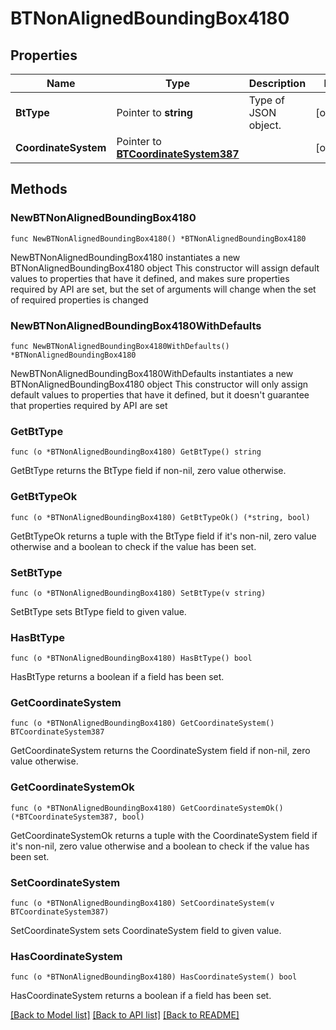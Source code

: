 # BTNonAlignedBoundingBox4180

## Properties

Name | Type | Description | Notes
------------ | ------------- | ------------- | -------------
**BtType** | Pointer to **string** | Type of JSON object. | [optional] 
**CoordinateSystem** | Pointer to [**BTCoordinateSystem387**](BTCoordinateSystem387.md) |  | [optional] 

## Methods

### NewBTNonAlignedBoundingBox4180

`func NewBTNonAlignedBoundingBox4180() *BTNonAlignedBoundingBox4180`

NewBTNonAlignedBoundingBox4180 instantiates a new BTNonAlignedBoundingBox4180 object
This constructor will assign default values to properties that have it defined,
and makes sure properties required by API are set, but the set of arguments
will change when the set of required properties is changed

### NewBTNonAlignedBoundingBox4180WithDefaults

`func NewBTNonAlignedBoundingBox4180WithDefaults() *BTNonAlignedBoundingBox4180`

NewBTNonAlignedBoundingBox4180WithDefaults instantiates a new BTNonAlignedBoundingBox4180 object
This constructor will only assign default values to properties that have it defined,
but it doesn't guarantee that properties required by API are set

### GetBtType

`func (o *BTNonAlignedBoundingBox4180) GetBtType() string`

GetBtType returns the BtType field if non-nil, zero value otherwise.

### GetBtTypeOk

`func (o *BTNonAlignedBoundingBox4180) GetBtTypeOk() (*string, bool)`

GetBtTypeOk returns a tuple with the BtType field if it's non-nil, zero value otherwise
and a boolean to check if the value has been set.

### SetBtType

`func (o *BTNonAlignedBoundingBox4180) SetBtType(v string)`

SetBtType sets BtType field to given value.

### HasBtType

`func (o *BTNonAlignedBoundingBox4180) HasBtType() bool`

HasBtType returns a boolean if a field has been set.

### GetCoordinateSystem

`func (o *BTNonAlignedBoundingBox4180) GetCoordinateSystem() BTCoordinateSystem387`

GetCoordinateSystem returns the CoordinateSystem field if non-nil, zero value otherwise.

### GetCoordinateSystemOk

`func (o *BTNonAlignedBoundingBox4180) GetCoordinateSystemOk() (*BTCoordinateSystem387, bool)`

GetCoordinateSystemOk returns a tuple with the CoordinateSystem field if it's non-nil, zero value otherwise
and a boolean to check if the value has been set.

### SetCoordinateSystem

`func (o *BTNonAlignedBoundingBox4180) SetCoordinateSystem(v BTCoordinateSystem387)`

SetCoordinateSystem sets CoordinateSystem field to given value.

### HasCoordinateSystem

`func (o *BTNonAlignedBoundingBox4180) HasCoordinateSystem() bool`

HasCoordinateSystem returns a boolean if a field has been set.


[[Back to Model list]](../README.md#documentation-for-models) [[Back to API list]](../README.md#documentation-for-api-endpoints) [[Back to README]](../README.md)



